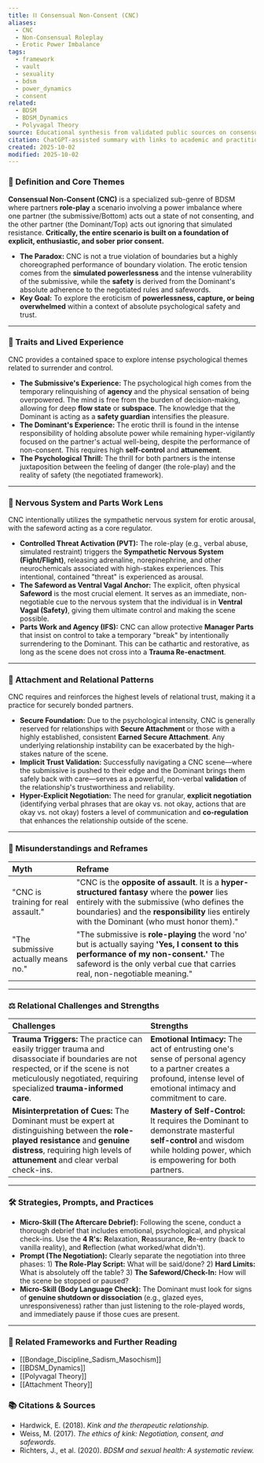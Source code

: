 ```yaml
---
title: ⛓️ Consensual Non-Consent (CNC)
aliases:
  - CNC
  - Non-Consensual Roleplay
  - Erotic Power Imbalance
tags:
  - framework
  - vault
  - sexuality
  - bdsm
  - power_dynamics
  - consent
related:
  - BDSM
  - BDSM_Dynamics
  - Polyvagal Theory
source: Educational synthesis from validated public sources on consensual kink
citation: ChatGPT-assisted summary with links to academic and practitioner materials
created: 2025-10-02
modified: 2025-10-02
---
```


<!-- @format -->

### 🧩 Definition and Core Themes

**Consensual Non-Consent (CNC)** is a specialized sub-genre of BDSM where partners
**role-play** a scenario involving a power imbalance where one partner (the
submissive/Bottom) acts out a state of not consenting, and the other partner (the
Dominant/Top) acts out ignoring that simulated resistance. **Critically, the entire
scenario is built on a foundation of explicit, enthusiastic, and sober prior consent.**

- **The Paradox:** CNC is not a true violation of boundaries but a highly choreographed
  performance of boundary violation. The erotic tension comes from the **simulated
  powerlessness** and the intense vulnerability of the submissive, while the **safety**
  is derived from the Dominant's absolute adherence to the negotiated rules and
  safewords.
- **Key Goal:** To explore the eroticism of **powerlessness, capture, or being
  overwhelmed** within a context of absolute psychological safety and trust.

---

### 🌿 Traits and Lived Experience

CNC provides a contained space to explore intense psychological themes related to
surrender and control.

- **The Submissive's Experience:** The psychological high comes from the temporary
  relinquishing of **agency** and the physical sensation of being overpowered. The mind
  is free from the burden of decision-making, allowing for deep **flow state** or
  **subspace**. The knowledge that the Dominant is acting as a **safety guardian**
  intensifies the pleasure.
- **The Dominant's Experience:** The erotic thrill is found in the intense
  responsibility of holding absolute power while remaining hyper-vigilantly focused on
  the partner's actual well-being, despite the performance of non-consent. This requires
  high **self-control** and **attunement**.
- **The Psychological Thrill:** The thrill for both partners is the intense
  juxtaposition between the feeling of danger (the role-play) and the reality of safety
  (the negotiated framework).

---

### 🧠 Nervous System and Parts Work Lens

CNC intentionally utilizes the sympathetic nervous system for erotic arousal, with the
safeword acting as a core regulator.

- **Controlled Threat Activation (PVT):** The role-play (e.g., verbal abuse, simulated
  restraint) triggers the **Sympathetic Nervous System (Fight/Flight)**, releasing
  adrenaline, norepinephrine, and other neurochemicals associated with high-stakes
  experiences. This intentional, contained "threat" is experienced as arousal.
- **The Safeword as Ventral Vagal Anchor:** The explicit, often physical **Safeword** is
  the most crucial element. It serves as an immediate, non-negotiable cue to the nervous
  system that the individual is in **Ventral Vagal (Safety)**, giving them ultimate
  control and making the scene possible.
- **Parts Work and Agency (IFS):** CNC can allow protective **Manager Parts** that
  insist on control to take a temporary "break" by intentionally surrendering to the
  Dominant. This can be cathartic and restorative, as long as the scene does not cross
  into a **Trauma Re-enactment**.

---

### 💞 Attachment and Relational Patterns

CNC requires and reinforces the highest levels of relational trust, making it a practice
for securely bonded partners.

- **Secure Foundation:** Due to the psychological intensity, CNC is generally reserved
  for relationships with **Secure Attachment** or those with a highly established,
  consistent **Earned Secure Attachment**. Any underlying relationship instability can
  be exacerbated by the high-stakes nature of the scene.
- **Implicit Trust Validation:** Successfully navigating a CNC scene—where the
  submissive is pushed to their edge and the Dominant brings them safely back with
  care—serves as a powerful, non-verbal **validation** of the relationship's
  trustworthiness and reliability.
- **Hyper-Explicit Negotiation:** The need for granular, **explicit negotiation**
  (identifying verbal phrases that are okay vs. not okay, actions that are okay vs. not
  okay) fosters a level of communication and **co-regulation** that enhances the
  relationship outside of the scene.

---

### 🔄 Misunderstandings and Reframes

| Myth                                | Reframe                                                                                                                                                                                                                                         |
| :---------------------------------- | :---------------------------------------------------------------------------------------------------------------------------------------------------------------------------------------------------------------------------------------------- |
| "CNC is training for real assault." | "CNC is the **opposite of assault**. It is a **hyper-structured fantasy** where the **power** lies entirely with the submissive (who defines the boundaries) and the **responsibility** lies entirely with the Dominant (who must honor them)." |
| "The submissive actually means no." | "The submissive is **role-playing** the word 'no' but is actually saying **'Yes, I consent to this performance of my non-consent.'** The safeword is the only verbal cue that carries real, non-negotiable meaning."                            |

---

### ⚖️ Relational Challenges and Strengths

| Challenges                                                                                                                                                                                                        | Strengths                                                                                                                                                                 |
| :---------------------------------------------------------------------------------------------------------------------------------------------------------------------------------------------------------------- | :------------------------------------------------------------------------------------------------------------------------------------------------------------------------ |
| **Trauma Triggers:** The practice can easily trigger trauma and disassociate if boundaries are not respected, or if the scene is not meticulously negotiated, requiring specialized **trauma-informed care**.     | **Emotional Intimacy:** The act of entrusting one's sense of personal agency to a partner creates a profound, intense level of emotional intimacy and commitment to care. |
| **Misinterpretation of Cues:** The Dominant must be expert at distinguishing between the **role-played resistance** and **genuine distress**, requiring high levels of **attunement** and clear verbal check-ins. | **Mastery of Self-Control:** It requires the Dominant to demonstrate masterful **self-control** and wisdom while holding power, which is empowering for both partners.    |

---

### 🛠️ Strategies, Prompts, and Practices

- **Micro-Skill (The Aftercare Debrief):** Following the scene, conduct a thorough
  debrief that includes emotional, psychological, and physical check-ins. Use the **4
  R's:** **R**elaxation, **R**eassurance, **R**e-entry (back to vanilla reality), and
  **R**eflection (what worked/what didn't).
- **Prompt (The Negotiation):** Clearly separate the negotiation into three phases: 1)
  **The Role-Play Script:** What will be said/done? 2) **Hard Limits:** What is
  absolutely off the table? 3) **The Safeword/Check-In:** How will the scene be stopped
  or paused?
- **Micro-Skill (Body Language Check):** The Dominant must look for signs of **genuine
  shutdown or dissociation** (e.g., glazed eyes, unresponsiveness) rather than just
  listening to the role-played words, and immediately pause if those cues are present.

---

### 🔗 Related Frameworks and Further Reading

- [[Bondage_Discipline_Sadism_Masochism]]
- [[BDSM_Dynamics]]
- [[Polyvagal Theory]]
- [[Attachment Theory]]

### 📚 Citations & Sources

- Hardwick, E. (2018). _Kink and the therapeutic relationship._
- Weiss, M. (2017). _The ethics of kink: Negotiation, consent, and safewords._
- Richters, J., et al. (2020). _BDSM and sexual health: A systematic review._
